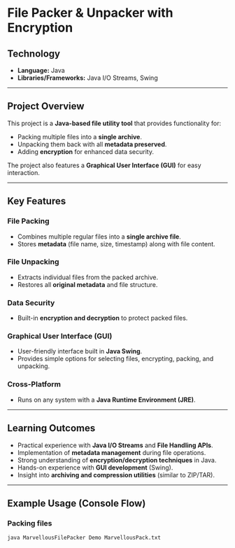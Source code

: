 #  File Packer & Unpacker with Encryption  

##  Technology  
- **Language:** Java  
- **Libraries/Frameworks:** Java I/O Streams, Swing  

---

##  Project Overview  
This project is a **Java-based file utility tool** that provides functionality for:  
- Packing multiple files into a **single archive**.  
- Unpacking them back with all **metadata preserved**.  
- Adding **encryption** for enhanced data security.  

The project also features a **Graphical User Interface (GUI)** for easy interaction.  

---

##  Key Features  

###  File Packing  
- Combines multiple regular files into a **single archive file**.  
- Stores **metadata** (file name, size, timestamp) along with file content.  

###  File Unpacking  
- Extracts individual files from the packed archive.  
- Restores all **original metadata** and file structure.  

###  Data Security  
- Built-in **encryption and decryption** to protect packed files.  

###  Graphical User Interface (GUI)  
- User-friendly interface built in **Java Swing**.  
- Provides simple options for selecting files, encrypting, packing, and unpacking.  

###  Cross-Platform  
- Runs on any system with a **Java Runtime Environment (JRE)**.  

---

##  Learning Outcomes  
- Practical experience with **Java I/O Streams** and **File Handling APIs**.  
- Implementation of **metadata management** during file operations.  
- Strong understanding of **encryption/decryption techniques** in Java.  
- Hands-on experience with **GUI development** (Swing).  
- Insight into **archiving and compression utilities** (similar to ZIP/TAR).  

---

##  Example Usage (Console Flow)  

### Packing files  
```bash
java MarvellousFilePacker Demo MarvellousPack.txt
